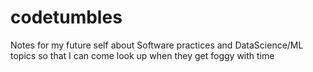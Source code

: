 # codetumbles

Notes for my future self about Software practices and DataScience/ML topics so that I can come look up when they get foggy with time
